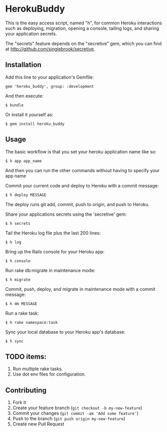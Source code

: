 # HerokuBuddy

This is the easy access script, named "h", for common Heroku interactions such as deploying, migration, opening a console, tailing logs, and sharing your application secrets.

The "secrets" feature depends on the "secretive" gem, which you can find at http://github.com/singlebrook/secretive.

## Installation

Add this line to your application's Gemfile:

    gem 'heroku_buddy', group: :development

And then execute:

    $ bundle

Or install it yourself as:

    $ gem install heroku_buddy

## Usage

The basic workflow is that you set your heroku application name like so:

	$ h app app_name

And then you can run the other commands without having to specify your app name

Commit your current code and deploy to Heroku with a commit message:

	$ h deploy MESSAGE   
	
The deploy runs git add, commit, push to origin, and push to Heroku.

Share your applications secrets using the 'secretive' gem:
	
	$ h secrets

Tail the Heroku log file plus the last 200 lines:

	$ h log

Bring up the Rails console for your Heroku app:

	$ h console

Run rake db:migrate in maintenance mode:

	$ h migrate
	
Commit, push, deploy, and migrate in maintenance mode with a commit message:

	$ h dm MESSAGE

Run a rake task:

	$ h rake namespace:task
	
Sync your local database to your Heroku app's database:

	$ h sync
	

## TODO items:
1. Run multiple rake tasks.
2. Use dot env files for configuration.

## Contributing

1. Fork it
2. Create your feature branch (`git checkout -b my-new-feature`)
3. Commit your changes (`git commit -am 'Add some feature'`)
4. Push to the branch (`git push origin my-new-feature`)
5. Create new Pull Request
